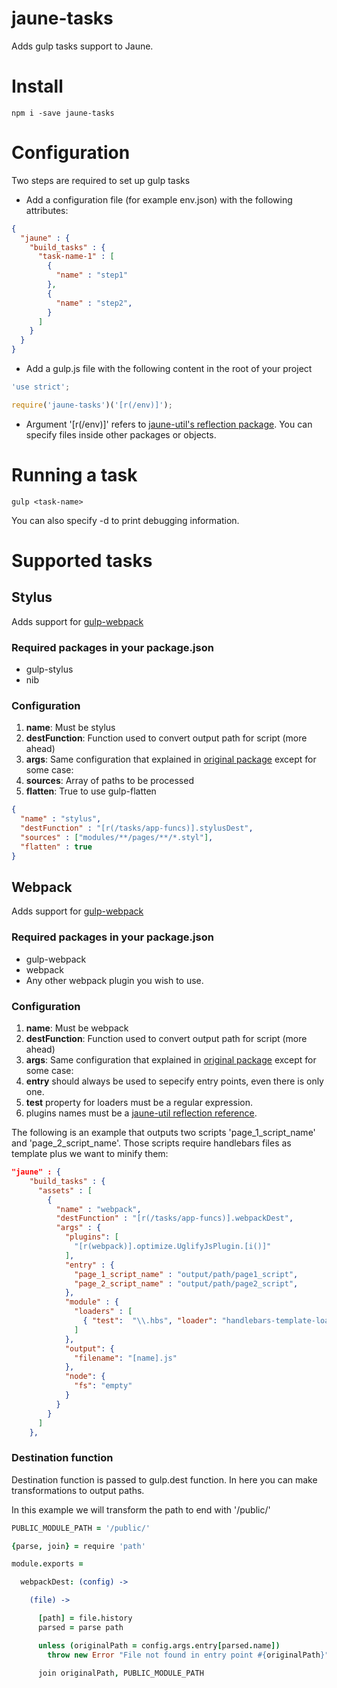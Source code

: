# jaune-tasks

Adds gulp tasks support to Jaune.

# Install
```shell
npm i -save jaune-tasks
```

# Configuration
Two steps are required to set up gulp tasks

- Add a configuration file (for example env.json) with the following attributes:
```json
{
  "jaune" : {
    "build_tasks" : {
      "task-name-1" : [
        {
          "name" : "step1"
        },
        {
          "name" : "step2",
        }
      ]
    }
  }
}
```
- Add a gulp.js file with the following content in the root of your project

```js
'use strict';

require('jaune-tasks')('[r(/env)]');

```
- Argument '[r(/env)]' refers to [jaune-util's reflection package](https://github.com/ajuste/jaune-util#reflection). You can specify files inside other packages or objects.

# Running a task
```shell
gulp <task-name>
```

You can also specify -d to print debugging information.

# Supported tasks

## Stylus

Adds support for [gulp-webpack](https://www.npmjs.com/package/gulp-stylus)

### Required packages in your package.json

* gulp-stylus
* nib

### Configuration

1. **name**: Must be stylus
2. **destFunction**: Function used to convert output path for script (more ahead)
3. **args**: Same configuration that explained in [original package](https://www.npmjs.com/package/gulp-webpack) except for some case:
4. **sources**: Array of paths to be processed
5. **flatten**: True to use gulp-flatten

```json
{
  "name" : "stylus",
  "destFunction" : "[r(/tasks/app-funcs)].stylusDest",
  "sources" : ["modules/**/pages/**/*.styl"],
  "flatten" : true
}
```

## Webpack

Adds support for [gulp-webpack](https://www.npmjs.com/package/gulp-webpack)

### Required packages in your package.json

* gulp-webpack
* webpack
* Any other webpack plugin you wish to use.

### Configuration

1. **name**: Must be webpack
2. **destFunction**: Function used to convert output path for script (more ahead)
3. **args**: Same configuration that explained in [original package](https://www.npmjs.com/package/gulp-webpack) except for some case:
  1. **entry** should always be used to sepecify entry points, even there is only one.
  2. **test** property for loaders must be a regular expression.
  3. plugins names must be a [jaune-util reflection reference](https://github.com/ajuste/jaune-util#reflection).
  
The following is an example that outputs two scripts 'page_1_script_name' and 'page_2_script_name'. Those scripts require handlebars files as template plus we want to minify them:

```json
"jaune" : {
    "build_tasks" : {
      "assets" : [
        {
          "name" : "webpack",
          "destFunction" : "[r(/tasks/app-funcs)].webpackDest",
          "args" : {
            "plugins": [
              "[r(webpack)].optimize.UglifyJsPlugin.[i()]"
            ],
            "entry" : {
              "page_1_script_name" : "output/path/page1_script",
              "page_2_script_name" : "output/path/page2_script",
            },
            "module" : {
              "loaders" : [
                { "test":  "\\.hbs", "loader": "handlebars-template-loader" }
              ]
            },
            "output": {
              "filename": "[name].js"
            },
            "node": {
              "fs": "empty"
            }
          }
        }
      ]
    },
```

### Destination function
Destination function is passed to gulp.dest function. In here you can make transformations to output paths.

In this example we will transform the path to end with '/public/'

```coffee
PUBLIC_MODULE_PATH = '/public/'

{parse, join} = require 'path'

module.exports =

  webpackDest: (config) ->

    (file) ->

      [path] = file.history
      parsed = parse path

      unless (originalPath = config.args.entry[parsed.name])
        throw new Error "File not found in entry point #{originalPath}"

      join originalPath, PUBLIC_MODULE_PATH
```
